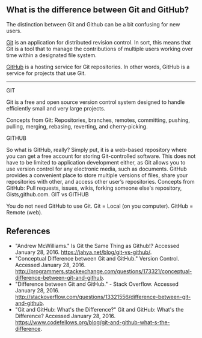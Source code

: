 ## What is the difference between Git and GitHub?

The distinction between Git and Github can be a bit confusing for new users.

[Git](https://git-scm.com/) is an application for distributed revision control.  In sort, this means that Git is a tool that to manage the contributions of multiple users working over time within a designated file system.

[GitHub](https://github.com/) is a hosting service for Git repositories. In other words, GitHub is a service for projects that use Git.

---


GIT

Git is a free and open source version control system designed to handle efficiently small and very large projects.

Concepts from Git: Repositories, branches, remotes, committing, pushing, pulling, merging, rebasing, reverting, and cherry-picking.

GITHUB

So what is GitHub, really? Simply put, it is a web-based repository where you can get a free account for storing Git-controlled software. This does not have to be limited to application development either, as Git allows you to use version control for any electronic media, such as documents. GitHub provides a convenient place to store multiple versions of files, share your repositories with other, and access other user’s repositories.
Concepts from GitHub: Pull requests, issues, wikis, forking someone else's repository, Gists,github.com.
GIT vs GITHUB

You do not need GitHub to use Git.
Git = Local (on you computer).
GitHub = Remote (web).


## References


* "Andrew McWilliams." Is Git the Same Thing as Github!? Accessed January 28, 2016. https://jahya.net/blog/git-vs-github/. 
* "Conceptual Difference between Git and GitHub." Version Control. Accessed January 28, 2016. http://programmers.stackexchange.com/questions/173321/conceptual-difference-between-git-and-github.
* "Difference between Git and GitHub." - Stack Overflow. Accessed January 28, 2016. http://stackoverflow.com/questions/13321556/difference-between-git-and-github. 
* "Git and GitHub: What's the Difference?" Git and GitHub: What's the Difference? Accessed January 28, 2016. https://www.codefellows.org/blog/git-and-github-what-s-the-difference. 




